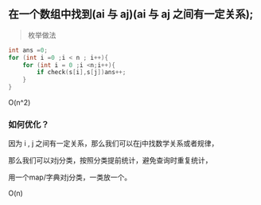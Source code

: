## 在一个数组中找到(ai 与 aj)(ai 与 aj 之间有一定关系);

> 枚举做法

```cpp
int ans =0;
for (int i =0 ;i < n ; i++){
    for (int i = 0 ;i <n;i++){
        if check(s[i],s[j])ans++;
    }
}
```
O(n^2)

### 如何优化？

因为 i , j 之间有一定关系，那么我们可以在j中找数学关系或者规律，

那么我们可以对j分类，按照分类提前统计，避免查询时重复统计，

用一个map/字典对j分类，一类放一个。

O(n)

